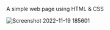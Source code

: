 A simple web page using HTML & CSS

![Screenshot 2022-11-19 185601](https://user-images.githubusercontent.com/85480387/202853425-f3183b2c-47f7-4d48-b9ca-4bbb519f4dea.jpg)
